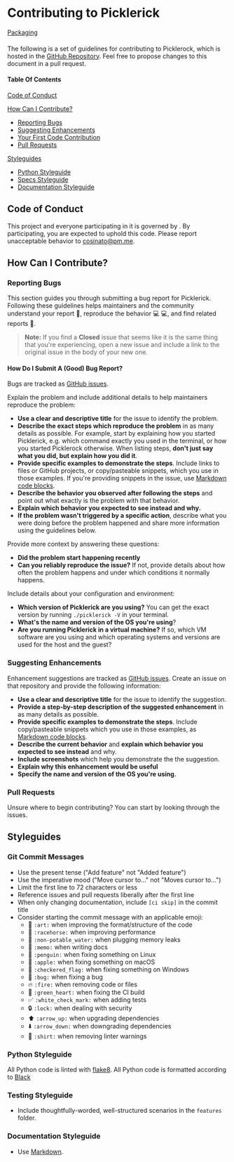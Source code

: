 # Contributing to Picklerick

[Packaging](https://test.pypi.org/project/picklerick/)  

#### 

The following is a set of guidelines for contributing to Picklerock, which is hosted in the [GitHub Repository](https://github.com/cosinato/picklerick). Feel free to propose changes to this document in a pull request.


#### Table Of Contents

[Code of Conduct](#code-of-conduct)

[How Can I Contribute?](#how-can-i-contribute)
  * [Reporting Bugs](#reporting-bugs)
  * [Suggesting Enhancements](#suggesting-enhancements)
  * [Your First Code Contribution](#your-first-code-contribution)
  * [Pull Requests](#pull-requests)

[Styleguides](#styleguides)
  * [Python Styleguide](#python-styleguide)
  * [Specs Styleguide](#specs-styleguide)
  * [Documentation Styleguide](#documentation-styleguide)


## Code of Conduct

This project and everyone participating in it is governed by . By participating, you are expected to uphold this code. Please report unacceptable behavior to [cosinato@pm.me](mailto:cosinato@pm.me).

## How Can I Contribute?

### Reporting Bugs

This section guides you through submitting a bug report for Picklerick. Following these guidelines helps maintainers and the community understand your report :pencil:, reproduce the behavior :computer: :computer:, and find related reports :mag_right:.

> **Note:** If you find a **Closed** issue that seems like it is the same thing that you're experiencing, open a new issue and include a link to the original issue in the body of your new one.

#### How Do I Submit A (Good) Bug Report?

Bugs are tracked as [GitHub issues](https://guides.github.com/features/issues/).

Explain the problem and include additional details to help maintainers reproduce the problem:

* **Use a clear and descriptive title** for the issue to identify the problem.
* **Describe the exact steps which reproduce the problem** in as many details as possible. For example, start by explaining how you started Picklerick, e.g. which command exactly you used in the terminal, or how you started Picklerock otherwise. When listing steps, **don't just say what you did, but explain how you did it**. 
* **Provide specific examples to demonstrate the steps**. Include links to files or GitHub projects, or copy/pasteable snippets, which you use in those examples. If you're providing snippets in the issue, use [Markdown code blocks](https://help.github.com/articles/markdown-basics/#multiple-lines).
* **Describe the behavior you observed after following the steps** and point out what exactly is the problem with that behavior.
* **Explain which behavior you expected to see instead and why.**
* **If the problem wasn't triggered by a specific action**, describe what you were doing before the problem happened and share more information using the guidelines below.

Provide more context by answering these questions:

* **Did the problem start happening recently** 
* **Can you reliably reproduce the issue?** If not, provide details about how often the problem happens and under which conditions it normally happens.

Include details about your configuration and environment:

* **Which version of Picklerick are you using?** You can get the exact version by running `./picklerick -V` in your terminal.
* **What's the name and version of the OS you're using**?
* **Are you running Picklerick in a virtual machine?** If so, which VM software are you using and which operating systems and versions are used for the host and the guest?

### Suggesting Enhancements


Enhancement suggestions are tracked as [GitHub issues](https://guides.github.com/features/issues/). Create an issue on that repository and provide the following information:

* **Use a clear and descriptive title** for the issue to identify the suggestion.
* **Provide a step-by-step description of the suggested enhancement** in as many details as possible.
* **Provide specific examples to demonstrate the steps**. Include copy/pasteable snippets which you use in those examples, as [Markdown code blocks](https://help.github.com/articles/markdown-basics/#multiple-lines).
* **Describe the current behavior** and **explain which behavior you expected to see instead** and why.
* **Include screenshots** which help you demonstrate the the suggestion.
* **Explain why this enhancement would be useful** 
* **Specify the name and version of the OS you're using.**


### Pull Requests

Unsure where to begin contributing? You can start by looking through the issues.


## Styleguides

### Git Commit Messages

* Use the present tense ("Add feature" not "Added feature")
* Use the imperative mood ("Move cursor to..." not "Moves cursor to...")
* Limit the first line to 72 characters or less
* Reference issues and pull requests liberally after the first line
* When only changing documentation, include `[ci skip]` in the commit title
* Consider starting the commit message with an applicable emoji:
    * :art: `:art:` when improving the format/structure of the code
    * :racehorse: `:racehorse:` when improving performance
    * :non-potable_water: `:non-potable_water:` when plugging memory leaks
    * :memo: `:memo:` when writing docs
    * :penguin: `:penguin:` when fixing something on Linux
    * :apple: `:apple:` when fixing something on macOS
    * :checkered_flag: `:checkered_flag:` when fixing something on Windows
    * :bug: `:bug:` when fixing a bug
    * :fire: `:fire:` when removing code or files
    * :green_heart: `:green_heart:` when fixing the CI build
    * :white_check_mark: `:white_check_mark:` when adding tests
    * :lock: `:lock:` when dealing with security
    * :arrow_up: `:arrow_up:` when upgrading dependencies
    * :arrow_down: `:arrow_down:` when downgrading dependencies
    * :shirt: `:shirt:` when removing linter warnings

### Python Styleguide

All Python code is linted with [flake8](https://flake8.pycqa.org/en/latest/user/index.html).
All Python code is formatted according to [Black](https://black.readthedocs.io/en/stable/installation_and_usage.html)


### Testing Styleguide

- Include thoughtfully-worded, well-structured scenarios in the `features` folder.


### Documentation Styleguide

* Use [Markdown](https://daringfireball.net/projects/markdown).




